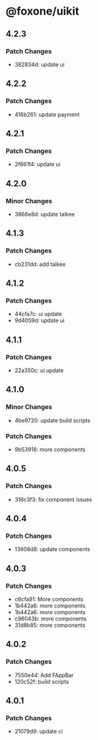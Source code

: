 # @foxone/uikit

## 4.2.3

### Patch Changes

- 382834d: update ui

## 4.2.2

### Patch Changes

- 416b261: update payment

## 4.2.1

### Patch Changes

- 2f661f4: update ui

## 4.2.0

### Minor Changes

- 3866e8d: update talkee

## 4.1.3

### Patch Changes

- cb231dd: add talkee

## 4.1.2

### Patch Changes

- 44cfa7c: ui update
- 9d4059d: update ui

## 4.1.1

### Patch Changes

- 22a350c: ui update

## 4.1.0

### Minor Changes

- 4be9720: update build scripts

### Patch Changes

- 9b53918: more components

## 4.0.5

### Patch Changes

- 316c3f3: fix component issues

## 4.0.4

### Patch Changes

- 13608d8: update components

## 4.0.3

### Patch Changes

- c6cfa91: More components
- 1b442a6: more components
- 1b442a6: more components
- c96043b: more components
- 31d8b85: more components

## 4.0.2

### Patch Changes

- 7550e44: Add FAppBar
- 120c52f: build scripts

## 4.0.1

### Patch Changes

- 21079d9: update ci
